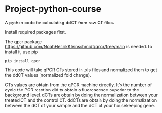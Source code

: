 # Project-python-course

A python code for calculating ddCT from raw CT files.

Install required packages first.

The qpcr package https://github.com/NoahHenrikKleinschmidt/qpcr/tree/main is needed.To install it, use pip
```
pip install qpcr
```

This code will take qPCR CTs stored in .xls files and normalized them to get the ddCT values (normalized fold change).

CTs values are obtain from the qPCR machine directly. It's the number of cycle the PCR reaction did to obtain a fluorescence superior to the background level.
dCTs are obtain by doing the normalization between your treated CT and the control CT.
ddCTs are obtain by doing the normalization between the dCT of your sample and the dCT of your housekeeping gene.
